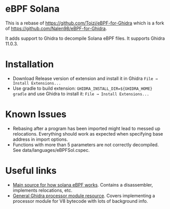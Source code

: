 # eBPF Solana

This is a rebase of https://github.com/Toizi/eBPF-for-Ghidra which is a fork of https://github.com/Nalen98/eBPF-for-Ghidra.

It adds support to Ghidra to decompile Solana eBPF files. It supports Ghidra 11.0.3.

# Installation

- Download Release version of extension and install it in Ghidra `File → Install Extensions...`
- Use gradle to build extension: `GHIDRA_INSTALL_DIR=${GHIDRA_HOME} gradle` and use Ghidra to install it: `File → Install Extensions...`

# Known Issues
- Rebasing after a program has been imported might lead to messed up relocations.
  Everything should work as expected when specifying base address in import options.
- Functions with more than 5 parameters are not correctly decompiled. See data/languages/eBPFSol.cspec.

# Useful links

* [Main source for how solana eBPF works](https://github.com/solana-labs/rbpf).
  Contains a disassembler, implements relocations, etc.
* [General Ghidra processor module resource](https://swarm.ptsecurity.com/creating-a-ghidra-processor-module-in-sleigh-using-v8-bytecode-as-an-example/).
  Covers implementing a processor module for V8 bytecode with lots of background
  info.

